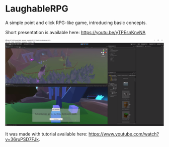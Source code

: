 # LaughableRPG
A simple point and click RPG-like game, introducing basic concepts.

Short presentation is available here: https://youtu.be/yTPEsnKnvNA

![Screen](screen.png)

It was made with tutorial available here: https://www.youtube.com/watch?v=36ruPSD7FJk.